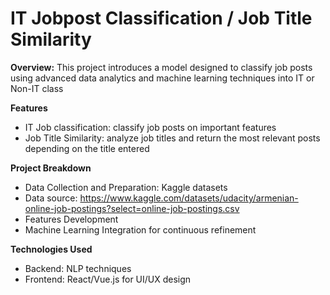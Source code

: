 # **IT Jobpost Classification / Job Title Similarity**
**Overview:**
This project introduces a model designed to classify job posts using advanced data analytics and machine learning techniques into IT or Non-IT class

**Features**
- IT Job classification: classify job posts on important features
- Job Title Similarity: analyze job titles and return the most relevant posts depending on the title entered

**Project Breakdown**
- Data Collection and Preparation: Kaggle datasets
- Data source: https://www.kaggle.com/datasets/udacity/armenian-online-job-postings?select=online-job-postings.csv
- Features Development
- Machine Learning Integration for continuous refinement

**Technologies Used**
- Backend: NLP techniques
- Frontend: React/Vue.js for UI/UX design
